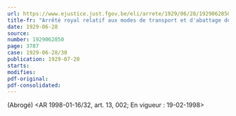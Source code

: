 ```yaml
---
url: https://www.ejustice.just.fgov.be/eli/arrete/1929/06/28/1929062850/justel
title-fr: "Arrêté royal relatif aux modes de transport et d'abattage du bétail et des bêtes de trait ou de monture. (NOTE : Consultation des versions antérieures à partir du 01-01-1987 et mis à jour au 19-02-1998)"
date: 1929-06-28
source:
number: 1929062850
page: 3787
case: 1929-06-28/30
publication: 1929-07-20
starts:
modifies:
pdf-original:
pdf-consolidated:
---
```


(Abrogé) <AR 1998-01-16/32, art. 13, 002;  En vigueur :  19-02-1998>
